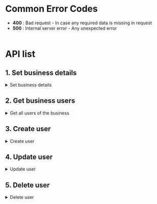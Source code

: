 # Common Error Codes

- **400** : Bad request - In case any required data is missing in request
- **500** : Internal server error - Any unexpected error
  <br><br>

# API list

## 1. Set business details

<details>
<summary>Set business details</summary>
<br>

## Register business user

- **Description** : This API will use to set business details for the perticular business when admin will approve the business.
- **Request type** : mutation
- **Request body sample**:

  - **Request body**

    ```
    mutation setBusinessDetails($businessId: String!) {
      setBusinessDetails(businessId: $businessId)
    }
    ```

- **Response**:

```json
{
  "data": {
    "setBusinessDetails": true
  }
}
```

</details>

## 2. Get business users

<details>
<summary>Get all users of the business</summary>
<br>

## Get users

- **Description** : This API is used to get all users of the business.
- **Request type** : query
- **Request body sample**:

  - **Request body**

    ```
    query businessUsers($businessId: String!) {
      businessUsers(businessId: $businessId) {
        id
        name
        email
      }
    }
    ```

- **Response**:

```json
{
  "data": {
    "users": [
      {
        "id": 1,
        "name": "User1",
        "email": "user1@example.com"
      },
      {
        "id": 2,
        "name": "User2",
        "email": "user2@example.com"
      }
    ]
  }
}
```

</details>

## 3. Create user

<details>
<summary>Create user</summary>
<br>

## Create user

- **Description** : This API is used to create business user.
- **Request type** : mutation
- **Request body sample**:

  - **Request body**

    ```
    mutation CreateBusinessUser($data: BusinessUserInput!) {
      createBusinessUser(data: $data) {
        id
        name
        email
        username
      }
    }
    ```

  - **Add variables like below**

    ```
    {
      "data": {
          "name" : "name",
          "email": "email",
          "username":"username"
          "password": "password"
      },
    }
    ```

- **Response**:

```json
{
  "data": {
    "createBusinessUser": {
      "id": 1,
      "name": "test",
      "email": "test@gmail.com",
      "username": "username"
    }
  }
}
```

</details>

## 4. Update user

<details>
<summary>Update user</summary>
<br>

## Update user

- **Description** : This API is used to update business user.
- **Request type** : mutation
- **Request body sample**:

  - **Request body**

    ```
    mutation UpdateBusinessUser($id: String!, $data: BusinessUserInput!) {
      updateBusinessUser(id: $id, data: $data) {
        id
        name
        email
        role_id
        username
        password
      }
    }
    ```

  - **Add variables like below**

    ```
    {
      "id": "1",
      "data": {
        "email": "user2@example.com",
      },
    }
    ```

- **Response**:

```json
{
  "data": {
    "updateBusinessUser": {
      "name": "User1",
      "email": "user2@example.com"
    }
  }
}
```

</details>

## 5. Delete user

<details>
<summary>Delete user</summary>
<br>

## Delete user

- **Description** : This API is used to delete business user.
- **Request type** : mutation
- **Request body sample**:

  - **Request body**

    ```
    mutation DeleteBusinessUser($id: Float!) {
      deleteBusinessUser(id: $id)
    }
    ```

  - **Add variables like below**

    ```
    {
      "id": "1",
    }
    ```

- **Response**:

```json
{
  "data": {
    "deleteBusinessUser": true
  }
}
```

</details>
